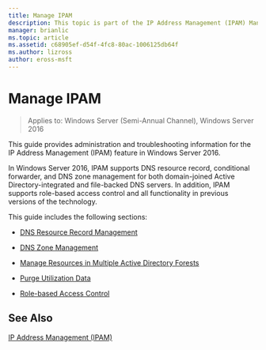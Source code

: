 ```yaml
---
title: Manage IPAM
description: This topic is part of the IP Address Management (IPAM) Management guide in Windows Server 2016.
manager: brianlic
ms.topic: article
ms.assetid: c68905ef-d54f-4fc8-80ac-1006125db64f
ms.author: lizross
author: eross-msft
---
```

# Manage IPAM

>Applies to: Windows Server (Semi-Annual Channel), Windows Server 2016

This guide provides administration and troubleshooting information for the IP Address Management (IPAM) feature in  Windows Server 2016.

In  Windows Server 2016, IPAM supports DNS resource record, conditional forwarder, and DNS zone management for both domain-joined Active Directory-integrated and file-backed DNS servers. In addition, IPAM supports role-based access control and all functionality in previous versions of the technology.

This guide includes the following sections:

-   [DNS Resource Record Management](../../technologies/ipam/DNS-Resource-Record-Management.md)

-   [DNS Zone Management](../../technologies/ipam/DNS-Zone-Management.md)

-   [Manage Resources in Multiple Active Directory Forests](../../technologies/ipam/Manage-Resources-in-Multiple-Active-Directory-Forests.md)

-  [Purge Utilization Data](../../technologies/ipam/Purge-Utilization-Data.md)

-   [Role-based Access Control](../../technologies/ipam/Role-based-Access-Control.md)

## See Also
[IP Address Management &#40;IPAM&#41;](./ipam-top.md)